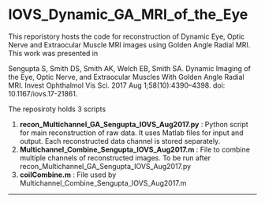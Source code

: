 # IOVS_Dynamic_GA_MRI_of_the_Eye

This reporistory hosts the code for reconstruction of Dynamic Eye, Optic Nerve and Extraocular Muscle  MRI images using Golden Angle Radial MRI. This work was presented in 

Sengupta S, Smith DS, Smith AK, Welch EB, Smith SA. Dynamic Imaging of the Eye, Optic Nerve, and Extraocular Muscles With Golden Angle Radial MRI. Invest Ophthalmol Vis Sci. 2017 Aug 1;58(10):4390–4398. doi: 10.1167/iovs.17-21861.

The reposiroty holds 3 scripts

1. **recon_Multichannel_GA_Sengupta_IOVS_Aug2017.py** : Python script for main reconstruction of raw data. It uses Matlab files for input and output. Each reconstructed data channel is stored separately.
2. **Multichannel_Combine_Sengupta_IOVS_Aug2017.m** : File to combine multiple channels of reconstructed images. To be run after recon_Multichannel_GA_Sengupta_IOVS_Aug2017.py
3. **coilCombine.m** : File used by Multichannel_Combine_Sengupta_IOVS_Aug2017.m


****
